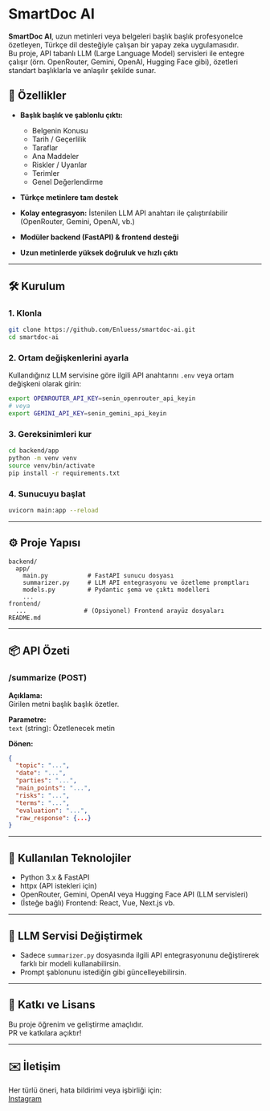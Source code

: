 # SmartDoc AI

**SmartDoc AI**, uzun metinleri veya belgeleri başlık başlık profesyonelce özetleyen, Türkçe dil desteğiyle çalışan bir yapay zeka uygulamasıdır.  
Bu proje, API tabanlı LLM (Large Language Model) servisleri ile entegre çalışır (örn. OpenRouter, Gemini, OpenAI, Hugging Face gibi), özetleri standart başlıklarla ve anlaşılır şekilde sunar.

## 🚀 Özellikler

- **Başlık başlık ve şablonlu çıktı:**  
  - Belgenin Konusu
  - Tarih / Geçerlilik
  - Taraflar
  - Ana Maddeler
  - Riskler / Uyarılar
  - Terimler
  - Genel Değerlendirme

- **Türkçe metinlere tam destek**
- **Kolay entegrasyon:** İstenilen LLM API anahtarı ile çalıştırılabilir (OpenRouter, Gemini, OpenAI, vb.)
- **Modüler backend (FastAPI) & frontend desteği**
- **Uzun metinlerde yüksek doğruluk ve hızlı çıktı**

---

## 🛠️ Kurulum

### 1. Klonla

```bash
git clone https://github.com/Enluess/smartdoc-ai.git
cd smartdoc-ai
```

### 2. Ortam değişkenlerini ayarla

Kullandığınız LLM servisine göre ilgili API anahtarını `.env` veya ortam değişkeni olarak girin:

```bash
export OPENROUTER_API_KEY=senin_openrouter_api_keyin
# veya
export GEMINI_API_KEY=senin_gemini_api_keyin
```

### 3. Gereksinimleri kur

```bash
cd backend/app
python -m venv venv
source venv/bin/activate
pip install -r requirements.txt
```

### 4. Sunucuyu başlat

```bash
uvicorn main:app --reload
```

---

## ⚙️ Proje Yapısı

```
backend/
  app/
    main.py           # FastAPI sunucu dosyası
    summarizer.py     # LLM API entegrasyonu ve özetleme promptları
    models.py         # Pydantic şema ve çıktı modelleri
    ...
frontend/
  ...                # (Opsiyonel) Frontend arayüz dosyaları
README.md
```

---

## 📦 API Özeti

### /summarize (POST)

**Açıklama:**  
Girilen metni başlık başlık özetler.

**Parametre:**  
`text` (string): Özetlenecek metin

**Dönen:**  
```json
{
  "topic": "...",
  "date": "...",
  "parties": "...",
  "main_points": "...",
  "risks": "...",
  "terms": "...",
  "evaluation": "...",
  "raw_response": {...}
}
```

---

## 🧠 Kullanılan Teknolojiler

- Python 3.x & FastAPI
- httpx (API istekleri için)
- OpenRouter, Gemini, OpenAI veya Hugging Face API (LLM servisleri)
- (İsteğe bağlı) Frontend: React, Vue, Next.js vb.

---

## 🔑 LLM Servisi Değiştirmek

- Sadece `summarizer.py` dosyasında ilgili API entegrasyonunu değiştirerek farklı bir modeli kullanabilirsin.
- Prompt şablonunu istediğin gibi güncelleyebilirsin.

---

## 🎯 Katkı ve Lisans

Bu proje öğrenim ve geliştirme amaçlıdır.  
PR ve katkılara açıktır!

---

## ✉️ İletişim

Her türlü öneri, hata bildirimi veya işbirliği için:  
[Instagram](https://instagram.com/watashienesu)
